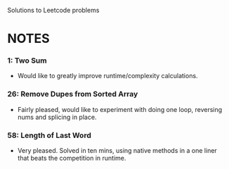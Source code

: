 Solutions to Leetcode problems

# NOTES

### 1: Two Sum
- Would like to greatly improve runtime/complexity calculations.

### 26: Remove Dupes from Sorted Array
- Fairly pleased, would like to experiment with doing one loop, reversing nums and splicing in place.

### 58: Length of Last Word
- Very pleased. Solved in ten mins, using native methods in a one liner that beats the competition in runtime.
